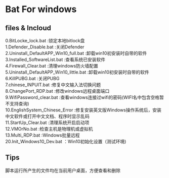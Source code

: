 # Bat For windows

## files & Incloud

0.BitLocke_lock.bat :锁定本地bitlock盘  
1.Defender_Disable.bat :关闭Defender   
2.Uninstall_DefaultAPP_Win10_full.bat :卸载win10初安装时自带的软件   
3.Installed_SoftwareList.bat :查看系统已安装软件   
4.Firewall_Clear.bat :清理windows防火墙配置   
5.Uninstall_DefaultAPP_Win10_little.bat :卸载win10初安装时自带的软件  
6.KillPUBG.bat :关闭PUBG   
7.chinese_INPUIT.bat :修复中文输入法切换问题  
8.ChangePort_RDP.bat :修改windows远程桌面端口  
9.WifiPassword_clear.bat :查看windows连接过wifi的密码(WIFI名中包含空格暂不支持查询)  
10.EnglishSystem_Chinese_Error :修复安装英文版Windows操作系统后，安装中文软件或打开中文文档、程序时显示乱码  
11.StartUp_Clear.bat :清理系统开启启动项  
12.VMOrNo.bat :检查主机是物理机或虚拟机  
13.Multi_RDP.bat :Windows批量远程  
20.Init_Windows10_Dev.bat ：Win10初始化设置（测试环境)  


## Tips
脚本运行所产生的文件均在当前用户桌面，方便查看和删除
